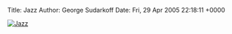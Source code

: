 Title: Jazz
Author: George Sudarkoff
Date: Fri, 29 Apr 2005 22:18:11 +0000

[![Jazz](http://photos11.flickr.com/11562207_e536b42a74_m.jpg)](http://www.flickr.com/photos/sudarkoff/11562207/ "Jazz")



